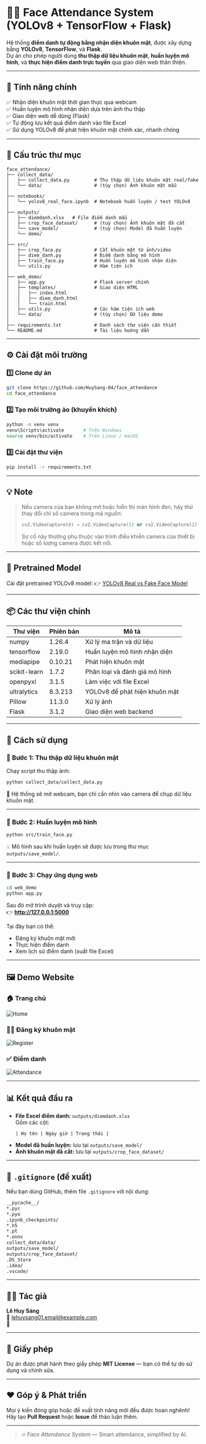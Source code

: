 # 🧠🤖 Face Attendance System (YOLOv8 + TensorFlow + Flask)

Hệ thống **điểm danh tự động bằng nhận diện khuôn mặt**, được xây dựng bằng **YOLOv8**, **TensorFlow**, và **Flask**.  
Dự án cho phép người dùng **thu thập dữ liệu khuôn mặt**, **huấn luyện mô hình**, và **thực hiện điểm danh trực tuyến** qua giao diện web thân thiện.

---

## 🚀 Tính năng chính

✅ Nhận diện khuôn mặt thời gian thực qua webcam  
✅ Huấn luyện mô hình nhận diện dựa trên ảnh thu thập  
✅ Giao diện web dễ dùng (Flask)  
✅ Tự động lưu kết quả điểm danh vào file Excel  
✅ Sử dụng YOLOv8 để phát hiện khuôn mặt chính xác, nhanh chóng  

---

## 🧩 Cấu trúc thư mục

```
face_attendance/
├── collect_data/
│   ├── collect_data.py         # Thu thập dữ liệu khuôn mặt real/fake
│   └── data/                   # (tùy chọn) Ảnh khuôn mặt mẫu
│
├── notebooks/
│   └── yolov8_real_face.ipynb  # Notebook huấn luyện / test YOLOv8
│
├── outputs/
│   ├── diemdanh.xlsx   # File điểm danh mẫu
│   ├── crop_face_dataset/      # (tuỳ chọn) Ảnh khuôn mặt đã cắt
│   └── save_model/             # (tuỳ chọn) Model đã huấn luyện    
│   └── demo/      
│   
├── src/
│   ├── crop_face.py            # Cắt khuôn mặt từ ảnh/video
│   ├── diem_danh.py            # Điểm danh bằng mô hình
│   ├── train_face.py           # Huấn luyện mô hình nhận diện
│   └── utils.py                # Hàm tiện ích
│
├── web_demo/
│   ├── app.py                  # Flask server chính
│   ├── templates/              # Giao diện HTML
│   │   ├── index.html
│   │   ├── diem_danh.html
│   │   └── train.html
│   ├── utils.py                # Các hàm tiện ích web
│   └── data/                   # (tùy chọn) Dữ liệu demo
│
├── requirements.txt            # Danh sách thư viện cần thiết
└── README.md                   # Tài liệu hướng dẫn
```

---

## ⚙️ Cài đặt môi trường

### 1️⃣ Clone dự án
```bash
git clone https://github.com/HuySang-04/face_attendance
cd face_attendance
```

### 2️⃣ Tạo môi trường ảo (khuyến khích)
```bash
python -m venv venv
venv\Scripts\activate       # Trên Windows
source venv/bin/activate    # Trên Linux / macOS
```

### 3️⃣ Cài đặt thư viện
```bash
pip install -r requirements.txt
```

---

## 💡 Note 
> Nếu camera của bạn không mở hoặc hiển thị màn hình đen, hãy thử thay đổi chỉ số camera trong mã nguồn:  
> ```python
> cv2.VideoCapture(0) → cv2.VideoCapture(1) or cv2.VideoCapture(2) or cv2.VideoCapture(3)
> ```
> Sự cố này thường phụ thuộc vào trình điều khiển camera của thiết bị hoặc số lượng camera được kết nối.

---


## 🧠 Pretrained Model
Cài đặt pretrained YOLOv8 model:
👉 [YOLOv8 Real vs Fake Face Model](https://drive.google.com/file/d/199pxh5zoe3pCGhe5pIat1KUmLxZ_s6oU/view?usp=drive_link)

---

## 📦 Các thư viện chính

| Thư viện | Phiên bản | Mô tả |
|-----------|------------|-------|
| numpy | 1.26.4 | Xử lý ma trận và dữ liệu |
| tensorflow | 2.19.0 | Huấn luyện mô hình nhận diện |
| mediapipe | 0.10.21 | Phát hiện khuôn mặt |
| scikit-learn | 1.7.2 | Phân loại và đánh giá mô hình |
| openpyxl | 3.1.5 | Làm việc với file Excel |
| ultralytics | 8.3.213 | YOLOv8 để phát hiện khuôn mặt |
| Pillow | 11.3.0 | Xử lý ảnh |
| Flask | 3.1.2 | Giao diện web backend |

---

## 🧠 Cách sử dụng

### 🔹 Bước 1: Thu thập dữ liệu khuôn mặt
Chạy script thu thập ảnh:
```bash
python collect_data/collect_data.py
```
📸 Hệ thống sẽ mở webcam, bạn chỉ cần nhìn vào camera để chụp dữ liệu khuôn mặt.

---

### 🔹 Bước 2: Huấn luyện mô hình
```bash
python src/train_face.py
```
💡 Mô hình sau khi huấn luyện sẽ được lưu trong thư mục `outputs/save_model/`.

---

### 🔹 Bước 3: Chạy ứng dụng web
```bash
cd web_demo
python app.py
```
Sau đó mở trình duyệt và truy cập:  
👉 **http://127.0.0.1:5000**

Tại đây bạn có thể:
- Đăng ký khuôn mặt mới  
- Thực hiện điểm danh  
- Xem lịch sử điểm danh (xuất file Excel)

---

## 🖼️ Demo Website

### 🏠 Trang chủ
![Home](./outputs/demo/demo1.png)

### 🧑‍💻 Đăng ký khuôn mặt
![Register](./outputs/demo/demo2.png)

### ✅ Điểm danh 
![Attendance](./outputs/demo/demo3.png)

---

## 📊 Kết quả đầu ra

- **File Excel điểm danh:** `outputs/diemdanh.xlsx`  
  Gồm các cột:
  ```
  | Họ tên | Ngày giờ | Trạng thái |
  ```
- **Model đã huấn luyện:** lưu tại `outputs/save_model/`
- **Ảnh khuôn mặt đã cắt:** lưu tại `outputs/crop_face_dataset/`

---

## 🧹 `.gitignore` (đề xuất)

Nếu bạn dùng GitHub, thêm file `.gitignore` với nội dung:
```bash
__pycache__/
*.pyc
*.pyo
.ipynb_checkpoints/
*.h5
*.pt
*.onnx
collect_data/data/
outputs/save_model/
outputs/crop_face_dataset/
.DS_Store
.idea/
.vscode/
```

---

## 🧑‍💻 Tác giả

**Lê Huy Sáng**  
📧 lehuysang01.email@example.com  
📍 

---

## 🪪 Giấy phép

Dự án được phát hành theo giấy phép **MIT License** — bạn có thể tự do sử dụng và chỉnh sửa.

---

## ❤️ Góp ý & Phát triển

Mọi ý kiến đóng góp hoặc đề xuất tính năng mới đều được hoan nghênh!  
Hãy tạo **Pull Request** hoặc **Issue** để thảo luận thêm.

---

> 🔥 *Face Attendance System* — Smart attendance, simplified by AI.
